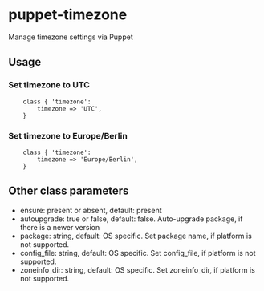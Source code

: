 # puppet-timezone

Manage timezone settings via Puppet

## Usage

### Set timezone to UTC
```
    class { 'timezone':
        timezone => 'UTC',
    }
```

### Set timezone to Europe/Berlin
```
    class { 'timezone':
        timezone => 'Europe/Berlin',
    }
```

## Other class parameters
* ensure: present or absent, default: present
* autoupgrade: true or false, default: false. Auto-upgrade package, if there is a newer version
* package: string, default: OS specific. Set package name, if platform is not supported.
* config_file: string, default: OS specific. Set config_file, if platform is not supported.
* zoneinfo_dir: string, default: OS specific. Set zoneinfo_dir, if platform is not supported.
